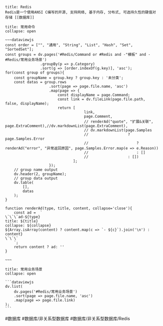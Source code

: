---
---
```ad-abstract
title: Redis
Redis是一个使用ANSI C编写的开源, 支持网络, 基于内存, 分布式, 可选持久性的键值对存储 [[数据库]]
```

`````ad-tip
title: 常用命令
collapse: open

~~~dataviewjs
const order = ["", "通用", "String", "List", "Hash", "Set", "SortedSet"];
const groups = dv.pages('#Redis/Command or #Redis and -"模板" and -#Redis/常用业务场景')
				.groupBy(p => p.Category)
				.sort(g => [order.indexOf(g.key)], 'asc');
for(const group of groups){
	const groupName = group.key ? group.key : '未分类';
	const datas = group.rows
					.sort(page => page.file.name, 'asc')
					.map(page => {
						const displayName = page.Command;
						const link = dv.fileLink(page.file.path, false, displayName);
						return [
									link,
									page.Comment,
									// renderAd("quote", "扩展&关联", page.ExtraComment),//dv.markdownList(page.ExtraComment),
									// dv.markdownList(page.Samples 
									//					? page.Samples.Error 
									//						? renderAd("error", "异常返回原因", page.Samples.Error.map(e => e.Reason))
									//						: []
									//					: [])
							   ];
					});
	// group name output
	dv.header(2, groupName);
	// group data output
	dv.table(
		[],
		datas
	);
}

function renderAd(type, title, content, collapse='close'){
	const ad =  `
\`\`\`ad-${type}
title: ${title}
collapse: ${collapse}
${Array.isArray(content) ? content.map(c => `- ${c}`).join('\n') : content}
\`\`\`
    `;
	return content ? ad: ''
}

~~~
`````

````ad-quote
title: 常用业务场景
collapse: open

```dataviewjs
dv.list(
	dv.pages('#Redis/常用业务场景')
	.sort(page => page.file.name, 'asc')
	.map(page => page.file.link)
);
```

````

#数据库 #数据库/非关系型数据库 #数据库/非关系型数据库/Redis